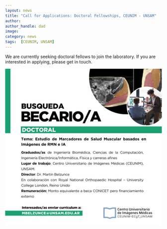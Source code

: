 ```yaml
---
layout: news
title: "Call for Applications: Doctoral Fellowships, CEUNIM - UNSAM"
author: 
author_handle: dad
image: 
category: news
tags:  [CEUNIM, UNSAM]
---
```

We are currently seeking doctoral fellows to join the laboratory. If you are interested in applying, please get in touch. 


![Texto alternativo](/assets/images/news/doctoral_1.jpeg)

